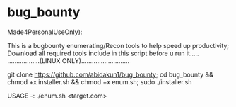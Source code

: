 # bug_bounty
Made4PersonalUseOnly):

This is a bugbounty enumerating/Recon tools to help speed up productivity; Download all required  tools include in this script before u run it.....
..................(LINUX ONLY)...........................

git clone https://github.com/abidakun1/bug_bounty;
cd bug_bounty && chmod +x installer.sh && chmod +x enum.sh;
sudo ./installer.sh 




USAGE -:         ./enum.sh <target.com>

